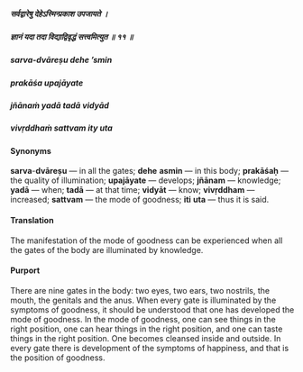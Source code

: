 ##### सर्वद्वारेषु देहेऽस्मिन्प्रकाश उपजायते ।
##### ज्ञानं यदा तदा विद्याद्विवृद्धं सत्त्वमित्युत ॥ ११ ॥

##### sarva-dvāreṣu dehe ’smin
##### prakāśa upajāyate
##### jñānaṁ yadā tadā vidyād
##### vivṛddhaṁ sattvam ity uta

#### Synonyms

**sarva**-**dvāreṣu** — in all the gates; **dehe** **asmin** — in this body; **prakāśaḥ** — the quality of illumination; **upajāyate** — develops; **jñānam** — knowledge; **yadā** — when; **tadā** — at that time; **vidyāt** — know; **vivṛddham** — increased; **sattvam** — the mode of goodness; **iti** **uta** — thus it is said.

#### Translation

The manifestation of the mode of goodness can be experienced when all the gates of the body are illuminated by knowledge.

#### Purport

There are nine gates in the body: two eyes, two ears, two nostrils, the mouth, the genitals and the anus. When every gate is illuminated by the symptoms of goodness, it should be understood that one has developed the mode of goodness. In the mode of goodness, one can see things in the right position, one can hear things in the right position, and one can taste things in the right position. One becomes cleansed inside and outside. In every gate there is development of the symptoms of happiness, and that is the position of goodness.
